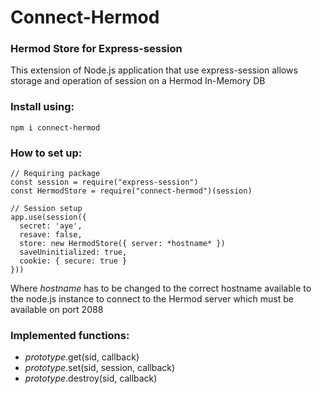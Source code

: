 # Connect-Hermod
### Hermod Store for Express-session

This extension of Node.js application that use express-session allows storage and operation of session on a Hermod In-Memory DB

### Install using:

```
npm i connect-hermod
```

### How to set up:

```
// Requiring package  
const session = require("express-session")
const HermodStore = require("connect-hermod")(session)

// Session setup  
app.use(session({
  secret: 'aye',
  resave: false,
  store: new HermodStore({ server: *hostname* })
  saveUninitialized: true,
  cookie: { secure: true }
}))
```

Where *hostname* has to be changed to the correct hostname available to the node.js instance to connect to the Hermod server which must be available on port 2088

### Implemented functions:

- *prototype*.get(sid, callback)
- *prototype*.set(sid, session, callback)
- *prototype*.destroy(sid, callback)